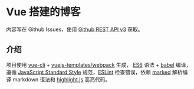 # Vue 搭建的博客

内容写在 Github Issues，使用 [Github REST API v3](https://developer.github.com/v3/) 获取。

## 介绍

项目使用 [vue-cli](https://github.com/vuejs/vue-cli) + [vuejs-templates/webpack](https://github.com/vuejs-templates/webpack) 生成， [ES6](http://es6.ruanyifeng.com/) 语法 + [babel](https://babeljs.io/) 编译，遵循 [JavaScript Standard Style](https://standardjs.com/readme-zhcn.html) 规范，[ESLint](https://eslint.org/) 检查错误，依赖 [marked](https://github.com/chjj/marked) 解析编译 markdown 语法和 [highlight.js](https://highlightjs.org/) 高亮代码。
